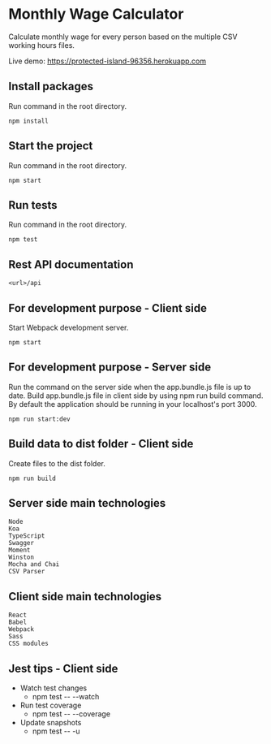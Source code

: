 # Monthly Wage Calculator

Calculate monthly wage for every person based on the multiple CSV working hours files.

Live demo: https://protected-island-96356.herokuapp.com

## Install packages

Run command in the root directory.

    npm install
    
## Start the project

Run command in the root directory.

    npm start
    
## Run tests

Run command in the root directory. 

    npm test
    
## Rest API documentation

    <url>/api
    
## For development purpose - Client side

Start Webpack development server.
   
    npm start

## For development purpose -  Server side

Run the command on the server side when the app.bundle.js file is up to date. Build app.bundle.js file in client side by using npm run build command. By default the application should be running in your localhost's port 3000.

    npm run start:dev

## Build data to dist folder - Client side

Create files to the dist folder.

    npm run build
    
## Server side main technologies

    Node
    Koa
    TypeScript
    Swagger
    Moment
    Winston
    Mocha and Chai
    CSV Parser
    
## Client side main technologies

    React
    Babel
    Webpack
    Sass
    CSS modules

## Jest tips - Client side

- Watch test changes  
    - npm test -- --watch
- Run test coverage    
    - npm test -- --coverage 
- Update snapshots   
    - npm test -- -u